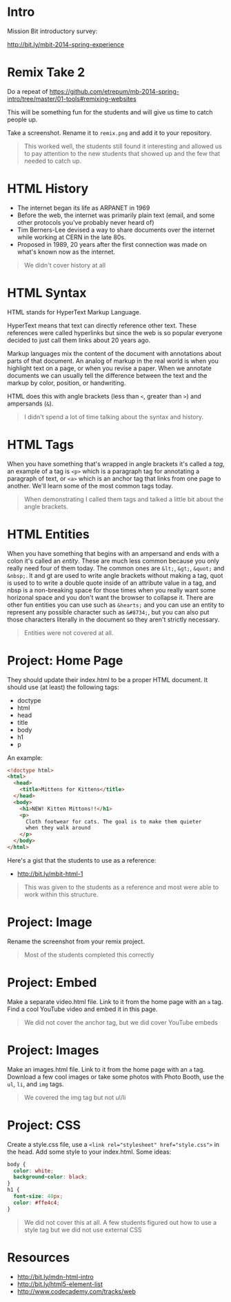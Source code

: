 Intro
=====

Mission Bit introductory survey:

http://bit.ly/mbit-2014-spring-experience

Remix Take 2
============

Do a repeat of
https://github.com/etrepum/mb-2014-spring-intro/tree/master/01-tools#remixing-websites

This will be something fun for the students and will give us time to
catch people up.

Take a screenshot. Rename it to `remix.png` and add it to your repository.

> This worked well, the students still found it interesting and
> allowed us to pay attention to the new students that showed up and
> the few that needed to catch up.

HTML History
============

* The internet began its life as ARPANET in 1969
* Before the web, the internet was primarily plain text
  (email, and some other protocols you've probably never heard of)
* Tim Berners-Lee devised a way to share documents over the internet
  while working at CERN in the late 80s.
* Proposed in 1989, 20 years after the first connection was
  made on what's known now as the internet.

> We didn't cover history at all

HTML Syntax
===========

HTML stands for HyperText Markup Language.

HyperText means that text can directly reference other text. These references
were called hyperlinks but since the web is so popular everyone decided to
just call them links about 20 years ago.

Markup languages mix the content of the document
with annotations about parts of that document. An analog of markup in the 
real world is when you highlight text on a page, or when you revise a paper.
When we annotate documents we can usually tell the difference between the
text and the markup by color, position, or handwriting.

HTML does this with angle brackets (less than `<`, greater than `>`)
and ampersands (`&`).

> I didn't spend a lot of time talking about the syntax and history.

HTML Tags
=========

When you have something that's wrapped in angle brackets
it's called a *tag*, an example of a tag is `<p>` which is a paragraph tag for
annotating a paragraph of text, or `<a>` which is an anchor tag that links
from one page to another. We'll learn some of the most common tags today.

> When demonstrating I called them tags and talked a little bit about
> the angle brackets.

HTML Entities
=============

When you have something that begins with an ampersand and ends with a colon
it's called an *entity*. These are much less common because you only really
need four of them today. The common ones are `&lt;`, `&gt;`, `&quot;`
and `&nbsp;`. lt and gt are used to write angle brackets without making a tag,
quot is used to to write a double quote inside of an attribute value in a tag,
and nbsp is a non-breaking space for those times when you really want
some horizonal space and you don't want the browser to collapse it. There
are other fun entities you can use such as `&hearts;` and you can use an entity
to represent any possible character such as `&#8734;`, but you can also put
those characters literally in the document so they aren't strictly necessary.

> Entities were not covered at all.

Project: Home Page
==================

They should update their index.html to be a proper HTML document.
It should use (at least) the following tags:

* doctype
* html
* head
* title
* body
* h1
* p

An example:

```html
<!doctype html>
<html>
  <head>
    <title>Mittens for Kittens</title>
  </head>
  <body>
    <h1>NEW! Kitten Mittons!!</h1>
    <p>
      Cloth footwear for cats. The goal is to make them quieter
      when they walk around
    </p>
  </body>
</html>
```

Here's a gist that the students to use as a reference:

* http://bit.ly/mbit-html-1

> This was given to the students as a reference and most were able to
> work within this structure.

Project: Image
==============

Rename the screenshot from your remix project.

> Most of the students completed this correctly

Project: Embed
==============

Make a separate video.html file. Link to it from the home page with an
`a` tag. Find a cool YouTube video and embed it in this page.

> We did not cover the anchor tag, but we did cover YouTube embeds

Project: Images
===============

Make an images.html file. Link to it from the home page with an `a` tag.
Download a few cool images or take some photos with Photo Booth, use
the `ul`, `li`, and `img` tags.

> We covered the img tag but not ul/li

Project: CSS
============

Create a style.css file, use a
`<link rel="stylesheet" href="style.css">` in the head. Add some style
to your index.html. Some ideas:

```css
body {
  color: white;
  background-color: black;
}
h1 {
  font-size: 40px;
  color: #ffe4c4;
}
```

> We did not cover this at all. A few students figured out how to use
> a style tag but we did not use external CSS

Resources
=========

* http://bit.ly/mdn-html-intro
* http://bit.ly/html5-element-list
* http://www.codecademy.com/tracks/web
